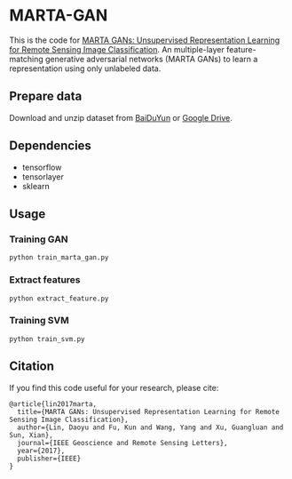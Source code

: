 # MARTA-GAN
This is the code for [MARTA GANs: Unsupervised Representation Learning for Remote Sensing Image Classification](http://ieeexplore.ieee.org/document/8059820/). An multiple-layer feature-matching generative adversarial networks (MARTA GANs) to learn a representation using only unlabeled data.  



## Prepare data

Download and unzip dataset from [BaiDuYun](https://pan.baidu.com/s/1i5zQNdj) or [Google Drive](https://drive.google.com/open?id=0B1Evui8Soh85ZXM3cDNvbGdOamc).

## Dependencies
- tensorflow
- tensorlayer
- sklearn

## Usage

### Training GAN
```
python train_marta_gan.py
```

### Extract features
```
python extract_feature.py
```

### Training SVM

```
python train_svm.py
```

## Citation
If you find this code useful for your research, please cite:
```
@article{lin2017marta,
  title={MARTA GANs: Unsupervised Representation Learning for Remote Sensing Image Classification},
  author={Lin, Daoyu and Fu, Kun and Wang, Yang and Xu, Guangluan and Sun, Xian},
  journal={IEEE Geoscience and Remote Sensing Letters},
  year={2017},
  publisher={IEEE}
}
```